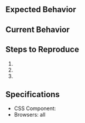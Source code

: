 <!-- Provide an issue summary in the Title above -->

## Expected Behavior

<!--
  For bugs, describe what should have happened.
  For features, explain the value and describe how it should work.
-->

## Current Behavior

<!--
  Describe the bug or feature modification. Include applicable
  screenshots. If possible provide a link to a live example.
-->

## Steps to Reproduce

  1.
  1.
  1.

## Specifications

  - CSS Component: <!-- buttons@2.2.0 -->
  - Browsers: all
